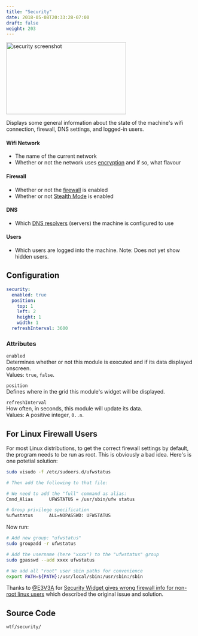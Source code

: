 ```yaml
---
title: "Security"
date: 2018-05-08T20:33:28-07:00
draft: false
weight: 203
---
```


<img class="screenshot" src="/imgs/modules/security.png" width="320" height="192" alt="security screenshot" />

Displays some general information about the state of the machine's wifi
connection, firewall, DNS settings, and logged-in users.

#### Wifi Network

<ul class="list-ornate">
  <li>The name of the current network</li>
  <li>Whether or not the network uses <a href="https://www.howtogeek.com/167783/htg-explains-the-difference-between-wep-wpa-and-wpa2-wireless-encryption-and-why-it-matters/">encryption</a> and if so, what flavour</li>
</ul>

#### Firewall

<ul class="list-ornate">
<li>Whether or not the <a href="https://support.apple.com/en-ca/HT201642">firewall</a> is enabled</li>
<li>Whether or not <a href="https://support.apple.com/en-ca/HT201642">Stealth Mode</a> is enabled</li>
</ul>

#### DNS

<ul class="list-ornate">
<li>Which <a href="https://developers.cloudflare.com/1.1.1.1/what-is-1.1.1.1/">DNS resolvers</a> (servers) the machine is configured to use</li>
</ul>

#### Users

<ul class="list-ornate">
<li> Which users are logged into the machine. Note: Does not yet
show hidden users.</li>
</ul>

## Configuration

```yaml
security:
  enabled: true
  position:
    top: 1
    left: 2
    height: 1
    width: 1
  refreshInterval: 3600
```

### Attributes

`enabled` <br />
Determines whether or not this module is executed and if its data displayed onscreen. <br />
Values: `true`, `false`.

`position` <br />
Defines where in the grid this module's widget will be displayed. <br />

`refreshInterval` <br />
How often, in seconds, this module will update its data. <br />
Values: A positive integer, `0..n`.

## For Linux Firewall Users

For most Linux distributions, to get the correct firewall settings by default, the program needs to be run as root. 
This is obviously a bad idea. Here's is one potetial solution:

```bash
sudo visudo -f /etc/sudoers.d/ufwstatus

# Then add the following to that file:

# We need to add the "full" command as alias:
Cmnd_Alias      UFWSTATUS = /usr/sbin/ufw status

# Group privilege specification
%ufwstatus      ALL=NOPASSWD: UFWSTATUS
```
Now run:
```bash
# Add new group: "ufwstatus"
sudo groupadd -r ufwstatus

# Add the username (here "xxxx") to the "ufwstatus" group
sudo gpasswd --add xxxx ufwstatus

# We add all "root" user sbin paths for convenience
export PATH=${PATH}:/usr/local/sbin:/usr/sbin:/sbin
```

Thanks to [@E3V3A](https://github.com/E3V3A) for <a href="">Security Widget gives wrong firewall info for non-root linux users</a> which described the original issue and solution.

## Source Code

```bash
wtf/security/
```
